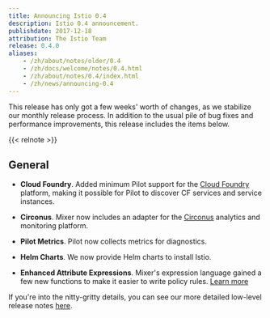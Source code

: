 ```yaml
---
title: Announcing Istio 0.4
description: Istio 0.4 announcement.
publishdate: 2017-12-18
attribution: The Istio Team
release: 0.4.0
aliases:
    - /zh/about/notes/older/0.4
    - /zh/docs/welcome/notes/0.4.html
    - /zh/about/notes/0.4/index.html
    - /zh/news/announcing-0.4
---
```


This release has only got a few weeks' worth of changes, as we stabilize our monthly release process.
In addition to the usual pile of bug fixes and performance improvements, this release includes the items
below.

{{< relnote >}}

## General

- **Cloud Foundry**. Added minimum Pilot support for the [Cloud Foundry](https://www.cloudfoundry.org) platform, making it
possible for Pilot to discover CF services and service instances.

- **Circonus**. Mixer now includes an adapter for the [Circonus](https://www.circonus.com) analytics and monitoring platform.

- **Pilot Metrics**. Pilot now collects metrics for diagnostics.

- **Helm Charts**. We now provide Helm charts to install Istio.

- **Enhanced Attribute Expressions**. Mixer's expression language gained a few new functions
to make it easier to write policy rules. [Learn more](/docs/reference/config/policy-and-telemetry/expression-language/)

If you're into the nitty-gritty details, you can see our more detailed low-level
release notes [here](https://github.com/istio/istio/wiki/v0.4.0).
